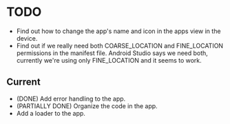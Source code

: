 # TODO

- Find out how to change the app's name and icon in the apps view in the device.
- Find out if we really need both COARSE_LOCATION and FINE_LOCATION permissions in the manifest
  file. Android Studio says we need both, currently we're using only FINE_LOCATION and it seems to
  work.

## Current

- (DONE) Add error handling to the app.
- (PARTIALLY DONE) Organize the code in the app.
- Add a loader to the app.
